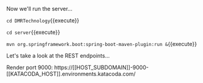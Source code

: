 Now we'll run the server...

`cd DMRTechnology`{{execute}}

`cd server`{{execute}}

`mvn org.springframework.boot:spring-boot-maven-plugin:run &`{{execute}}

Let's take a look at the REST endpoints...

Render port 9000: https://[[HOST_SUBDOMAIN]]-9000-[[KATACODA_HOST]].environments.katacoda.com/